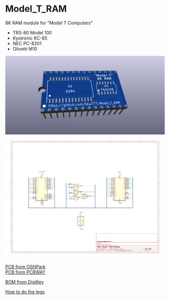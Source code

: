 # Model_T_RAM
8K RAM module for "Model T Computers"  
* TRS-80 Model 100  
* Kyotronic KC-85  
* NEC PC-8201  
* Olivetti M10  

![](Model_T_RAM.jpg)  
![](Model_T_RAM.svg)

[PCB from OSHPark](https://oshpark.com/shared_projects/QOwSWtdU)  
[PCB from PCBWAY](https://www.pcbway.com/project/shareproject/Model_T_RAM.html)

<!-- [BOM for 74HC86 version](https://www.digikey.com/short/ft835777) -->
[BOM from DigiKey](https://www.digikey.com/short/mmz28n7q)

[How to do the legs](doc/DIP_PCB_legs.md)
